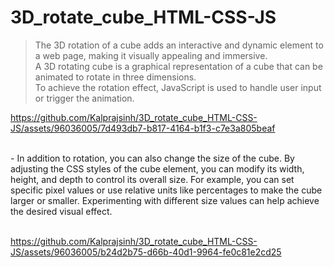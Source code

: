 # 3D_rotate_cube_HTML-CSS-JS

> The 3D rotation of a cube adds an interactive and dynamic element to a web page, making it visually appealing and immersive.
<br>A 3D rotating cube is a graphical representation of a cube that can be animated to rotate in three dimensions.<br>
To achieve the rotation effect, JavaScript is used to handle user input or trigger the animation.


https://github.com/Kalprajsinh/3D_rotate_cube_HTML-CSS-JS/assets/96036005/7d493db7-b817-4164-b1f3-c7e3a805beaf

<br>
- In addition to rotation, you can also change the size of the cube. By adjusting the CSS styles of the cube element, you can modify its width, height, and depth to control its overall size. For example, you can set specific pixel values or use relative units like percentages to make the cube larger or smaller. Experimenting with different size values can help achieve the desired visual effect.
<br>
<br>



https://github.com/Kalprajsinh/3D_rotate_cube_HTML-CSS-JS/assets/96036005/b24d2b75-d66b-40d1-9964-fe0c81e2cd25





